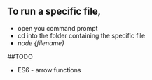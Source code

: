 ## To run a specific file, 
* open you command prompt 
* cd into the folder containing the specific file
* *node {filename}*

##TODO
* ES6 - arrow functions